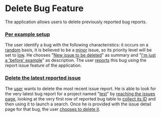 # Delete Bug Feature

The application allows users to delete previously reported bug reports.

### [Per example setup](- "Background")
The user identify a bug with the following characteristics: it occurs on a [random](- "#reproducibility") basis, it 
is believed to be a [minor](- "#severity") issue, so its priority level will be set to [low](- "#priority"). 
He chooses "[New issue to be deleted](- "#summary")" as summary and "[I'm just a 'before' example](- "#description")" 
as description. The user [reports](- "createNewBug(#reproducibility, #severity, #priority, #summary, #description)") 
this bug using the report issue feature of the application.

### [Delete the latest reported issue](- "Delete the latest reported issue")

The [user](- "authenticateDefaultUser()") wants to delete the most recent issue report. He is able to look for the very 
latest bug report for a project named 
"[test](- "?=getCurrentProjectName()")" by [reaching the issues page](- "theUserReachesTheIssuesPage()"), looking at 
the very first row of reported bug table to [collect its ID](- "picksTheMostRecentBug()") and then using it to launch a 
search. Once he is provided with the issue detail page for that bug, the user 
[chooses to delete it](- "choosesToDeleteTheBugReport()").
